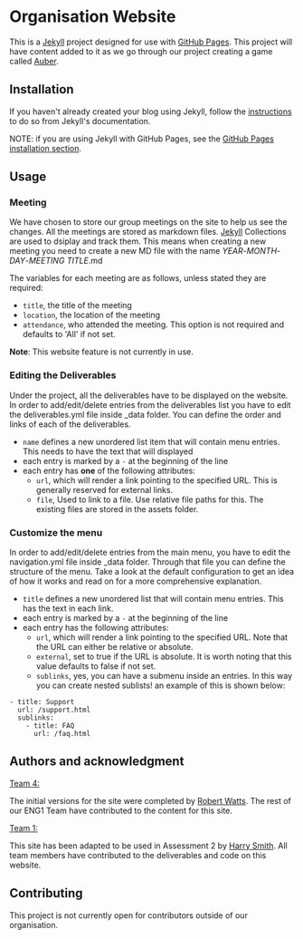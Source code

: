 # Organisation Website

This is a [Jekyll](https://jekyllrb.com/) project designed for use with [GitHub Pages](https://pages.github.com/). This project will have content added to it as we go through our project creating a game called [Auber](https://github.com/ENG1-Eclipse/Team1-Game2).


## Installation

If you haven't already created your blog using Jekyll, follow the [instructions](https://jekyllrb.com/docs/) to do so from Jekyll's documentation.

NOTE: if you are using Jekyll with GitHub Pages, see the [GitHub Pages installation section](#github-pages-installation).

## Usage

### Meeting

We have chosen to store our group meetings on the site to help us see the changes. All the meetings are stored as markdown files. [Jekyll](https://jekyllrb.com/) Collections are used to dsiplay and track them. This means when creating a new meeting you need to create a new MD file with the name *YEAR*-*MONTH*-*DAY*-*MEETING TITLE*.md

The variables for each meeting are as follows, unless stated they are required: 
- `title`, the title of the meeting
- `location`, the location of the meeting
- `attendance`, who attended the meeting. This option is not required and defaults to 'All' if not set.

__Note__: This website feature is not currently in use.

### Editing the Deliverables

Under the project, all the deliverables have to be displayed on the website. In order to add/edit/delete entries from the deliverables list you have to edit the deliverables.yml file inside _data folder. You can define the order and links of each of the deliverables.

- `name` defines a new unordered list item that will contain menu entries. This needs to have the text that will displayed
- each entry is marked by a `-` at the beginning of the line
- each entry has __one__ of the following attributes:
    - `url`, which  will render a link pointing to the specified URL. This is generally reserved for external links.
    - `file`, Used to link to a file. Use relative file paths for this. The existing files are stored in the assets folder.



### Customize the menu

In order to add/edit/delete entries from the main menu, you have to edit the navigation.yml file inside _data folder. Through that file you can define the structure of the menu. Take a look at the default configuration to get an idea of how it works and read on for a more comprehensive explanation.

- `title` defines a new unordered list that will contain menu entries. This has the text in each link.
- each entry is marked by a `-` at the beginning of the line
- each entry has the following attributes:
    - `url`, which  will render a link pointing to the specified URL. Note that the URL can either be relative or absolute.
    - `external`, set to true if the URL is absolute. It is worth noting that this value defaults to false if not set.
    - `sublinks`, yes, you can have a submenu inside an entries. In this way you can create nested sublists! an example of this is shown below:

```YML
- title: Support
  url: /support.html
  sublinks:
    - title: FAQ
      url: /faq.html

```
## Authors and acknowledgment
[Team 4:](https://github.com/eng1-group4)

The initial versions for the site were completed by [Robert Watts](https://github.com/Robert-Watts). The rest of our ENG1 Team have contributed to the content for this site.


[Team 1:](https://github.com/eng1-eclipse)

This site has been adapted to be used in Assessment 2 by [Harry Smith](https://github.com/HTS126). All team members have contributed to the deliverables and code on this website.

## Contributing
This project is not currently open for contributors outside of our organisation. 


